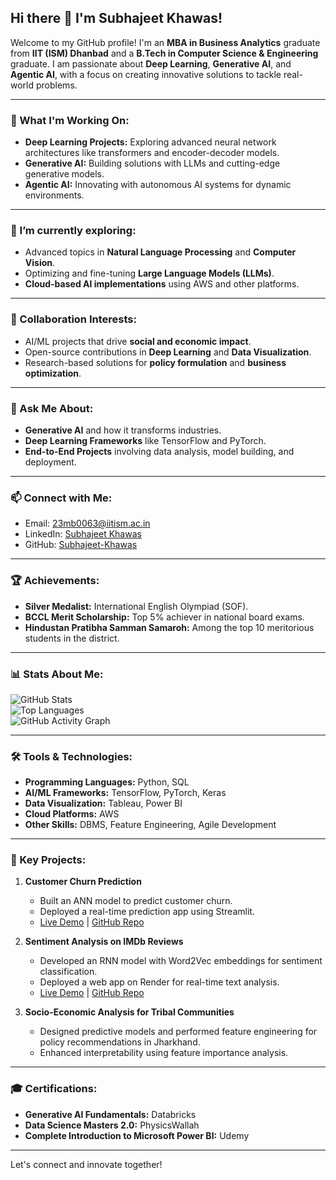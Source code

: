 ## Hi there 👋 I'm Subhajeet Khawas!

Welcome to my GitHub profile! I'm an **MBA in Business Analytics** graduate from **IIT (ISM) Dhanbad** and a **B.Tech in Computer Science & Engineering** graduate. I am passionate about **Deep Learning**, **Generative AI**, and **Agentic AI**, with a focus on creating innovative solutions to tackle real-world problems.

---

### 🔭 What I'm Working On:
- **Deep Learning Projects:** Exploring advanced neural network architectures like transformers and encoder-decoder models.
- **Generative AI:** Building solutions with LLMs and cutting-edge generative models.
- **Agentic AI:** Innovating with autonomous AI systems for dynamic environments.

---

### 🌱 I’m currently exploring:
- Advanced topics in **Natural Language Processing** and **Computer Vision**.
- Optimizing and fine-tuning **Large Language Models (LLMs)**.
- **Cloud-based AI implementations** using AWS and other platforms.

---

### 👯 Collaboration Interests:
- AI/ML projects that drive **social and economic impact**.
- Open-source contributions in **Deep Learning** and **Data Visualization**.
- Research-based solutions for **policy formulation** and **business optimization**.

---

### 💬 Ask Me About:
- **Generative AI** and how it transforms industries.
- **Deep Learning Frameworks** like TensorFlow and PyTorch.
- **End-to-End Projects** involving data analysis, model building, and deployment.

---

### 📫 Connect with Me:
- Email: 23mb0063@iitism.ac.in  
- LinkedIn: [Subhajeet Khawas](http://www.linkedin.com/in/subh-khawas)  
- GitHub: [Subhajeet-Khawas](https://github.com/Subhajeet-Khawas)  

---

### 🏆 Achievements:
- **Silver Medalist:** International English Olympiad (SOF).  
- **BCCL Merit Scholarship:** Top 5% achiever in national board exams.  
- **Hindustan Pratibha Samman Samaroh:** Among the top 10 meritorious students in the district.

---

### 📊 Stats About Me:
![GitHub Stats](https://github-readme-stats.vercel.app/api?username=Subhajeet-Khawas&show_icons=true&theme=dark)  
![Top Languages](https://github-readme-stats.vercel.app/api/top-langs/?username=Subhajeet-Khawas&theme=dark)  
![GitHub Activity Graph](https://github-readme-activity-graph.vercel.app/graph?username=Subhajeet-Khawas&theme=github-dark)  

---

### 🛠️ Tools & Technologies:
- **Programming Languages:** Python, SQL  
- **AI/ML Frameworks:** TensorFlow, PyTorch, Keras  
- **Data Visualization:** Tableau, Power BI  
- **Cloud Platforms:** AWS  
- **Other Skills:** DBMS, Feature Engineering, Agile Development  

---

### 🌟 Key Projects:
1. **Customer Churn Prediction**  
   - Built an ANN model to predict customer churn.
   - Deployed a real-time prediction app using Streamlit.  
   - [Live Demo](https://customerchurnpredictionannend2end-8wwurdwx3qkz4unfdrnwww.streamlit.app/) | [GitHub Repo](https://github.com/Subhajeet-Khawas/CustomerChurnPrediction_ANN_End2End)  

2. **Sentiment Analysis on IMDb Reviews**  
   - Developed an RNN model with Word2Vec embeddings for sentiment classification.
   - Deployed a web app on Render for real-time text analysis.  
   - [Live Demo](https://simplernn-imdbreviews-sentimentanalysis-qu6m.onrender.com/) | [GitHub Repo](https://github.com/Subhajeet-Khawas/SimpleRNN_ImdbReviews_SentimentAnalysis_End2End)  

3. **Socio-Economic Analysis for Tribal Communities**  
   - Designed predictive models and performed feature engineering for policy recommendations in Jharkhand.  
   - Enhanced interpretability using feature importance analysis.  

---

### 🎓 Certifications:
- **Generative AI Fundamentals:** Databricks  
- **Data Science Masters 2.0:** PhysicsWallah  
- **Complete Introduction to Microsoft Power BI:** Udemy  

---

Let's connect and innovate together!
